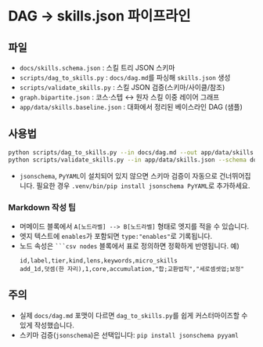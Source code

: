 
# DAG → skills.json 파이프라인

## 파일
- `docs/skills.schema.json` : 스킬 트리 JSON 스키마
- `scripts/dag_to_skills.py` : `docs/dag.md`를 파싱해 `skills.json` 생성
- `scripts/validate_skills.py` : 스킬 JSON 검증(스키마/사이클/참조)
- `graph.bipartite.json` : 코스·스텝 ↔ 원자 스킬 이중 레이어 그래프
- `app/data/skills.baseline.json` : 대화에서 정리된 베이스라인 DAG (샘플)

## 사용법
```bash
python scripts/dag_to_skills.py --in docs/dag.md --out app/data/skills.json
python scripts/validate_skills.py --in app/data/skills.json --schema docs/skills.schema.json
```
- `jsonschema`, `PyYAML`이 설치되어 있지 않으면 스키마 검증이 자동으로 건너뛰어집니다. 필요한 경우 `.venv/bin/pip install jsonschema PyYAML`로 추가하세요.

### Markdown 작성 팁
- 머메이드 블록에서 `A[노드라벨] --> B[노드라벨]` 형태로 엣지를 적을 수 있습니다.
- 엣지 텍스트에 `enables`가 포함되면 `type:"enables"`로 기록됩니다.
- 노드 속성은 ` ```csv nodes ` 블록에서 표로 정의하면 정확하게 반영됩니다.
  예)
  ```csv nodes
  id,label,tier,kind,lens,keywords,micro_skills
  add_1d,덧셈(한 자리),1,core,accumulation,"합;교환법칙","세로셈셋업;보정"
  ```

## 주의
- 실제 `docs/dag.md` 포맷이 다르면 `dag_to_skills.py`를 쉽게 커스터마이즈할 수 있게 작성했습니다.
- 스키마 검증(`jsonschema`)은 선택입니다: `pip install jsonschema pyyaml`
